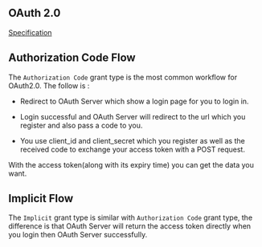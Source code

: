 ## OAuth 2.0

[Specification](http://tools.ietf.org/html/rfc6749)

## Authorization Code Flow

The `Authorization Code` grant type is the most common workflow for OAuth2.0.
The follow is :

* Redirect to OAuth Server which show a login page for you to login in.

* Login successful and OAuth Server will redirect to the url which you register and also pass a code to you.

* You use client\_id and client\_secret which you register as well as the received code to exchange your access token with a POST request.

With the access token(along with its expiry time) you can get the data you want.

## Implicit Flow

The `Implicit` grant type is similar with `Authorization Code` grant type, the difference is that OAuth
Server will return the access token directly when you login then OAuth Server successfully.
